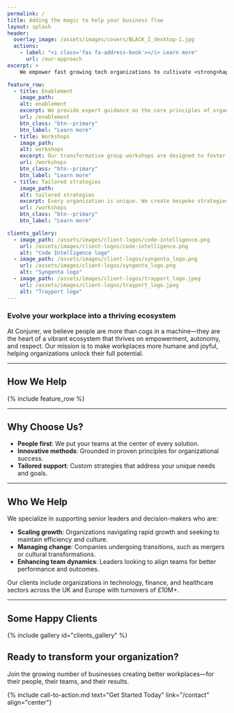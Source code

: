 ```yaml
---
permalink: /
title: Adding the magic to help your business flow
layout: splash
header: 
  overlay_image: /assets/images/covers/BLACK_I_desktop-1.jpg
  actions: 
    - label: "<i class='fas fa-address-book'></i> Learn more"
      url: /our-approach
excerpt: >   
    We empower fast growing tech organizations to cultivate <strong>happier</strong>, <strong>more effective</strong> teams.

feature_row:
  - title: Enablement
    image_path: 
    alt: enablement
    excerpt: We provide expert guidance on the core principles of organizational dynamics, helping your teams work more effectively together and adapt to change with confidence.
    url: /enablement
    btn_class: "btn--primary"
    btn_label: "Learn more"
  - title: Workshops
    image_path: 
    alt: workshops
    excerpt: Our transformative group workshops are designed to foster collaboration, alignment, and lasting change. We guide teams to apply innovative practices tailored to their unique challenges.
    url: /workshops
    btn_class: "btn--primary"
    btn_label: "Learn more"
  - title: Tailored strategies
    image_path: 
    alt: tailored strategies
    excerpt: Every organization is unique. We create bespoke strategies to align team dynamics with business goals, enabling sustainable growth and meaningful outcomes.
    url: /workshops
    btn_class: "btn--primary"
    btn_label: "Learn more"

clients_gallery:
  - image_path: /assets/images/client-logos/code-intelligence.png
    url: /assets/images/client-logos/code-intelligence.png
    alt: "Code Intelligence logo"
  - image_path: /assets/images/client-logos/syngenta_logo.png
    url: /assets/images/client-logos/syngenta_logo.png
    alt: "Syngenta logo"
  - image_path: /assets/images/client-logos/trayport_logo.jpeg
    url: /assets/images/client-logos/trayport_logo.jpeg
    alt: "Trayport logo"
---
```


### Evolve your workplace into a thriving ecosystem

At Conjurer, we believe people are more than cogs in a machine—they are the heart of a vibrant ecosystem that thrives on empowerment, autonomy, and respect. Our mission is to make workplaces more humane and joyful, helping organizations unlock their full potential.

---

## How We Help

{% include feature_row %}

---

## Why Choose Us?

- **People first**: We put your teams at the center of every solution.
- **Innovative methods**: Grounded in proven principles for organizational success.
- **Tailored support**: Custom strategies that address your unique needs and goals.

---

## Who We Help

We specialize in supporting senior leaders and decision-makers who are:

- **Scaling growth**: Organizations navigating rapid growth and seeking to maintain efficiency and culture.
- **Managing change**: Companies undergoing transitions, such as mergers or cultural transformations.
- **Enhancing team dynamics**: Leaders looking to align teams for better performance and outcomes.

Our clients include organizations in technology, finance, and healthcare sectors across the UK and Europe with turnovers of £10M+.

---

## Some Happy Clients

{% include gallery id="clients_gallery" %}

## Ready to transform your organization?

Join the growing number of businesses creating better workplaces—for their people, their teams, and their results.

{% include call-to-action.md text="Get Started Today" link="/contact" align="center"}
